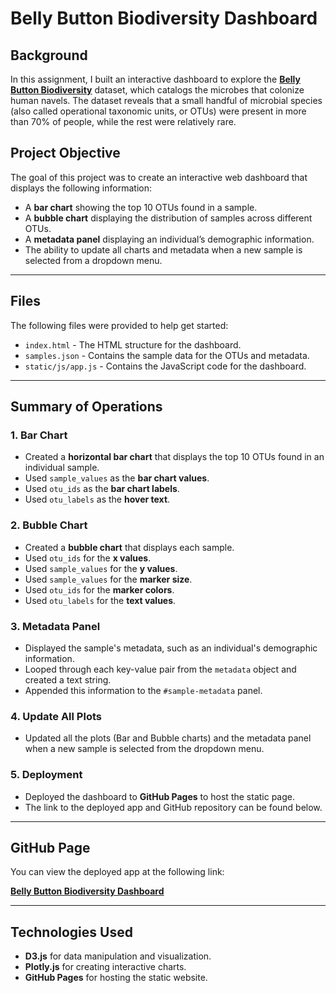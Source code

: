 # Belly Button Biodiversity Dashboard

## Background
In this assignment, I built an interactive dashboard to explore the <a href="https://robdunnlab.com/projects/belly-button-biodiversity/" target="_blank"><strong>Belly Button Biodiversity</strong></a> dataset, which catalogs the microbes that colonize human navels. The dataset reveals that a small handful of microbial species (also called operational taxonomic units, or OTUs) were present in more than 70% of people, while the rest were relatively rare.

## Project Objective
The goal of this project was to create an interactive web dashboard that displays the following information:
- A **bar chart** showing the top 10 OTUs found in a sample.
- A **bubble chart** displaying the distribution of samples across different OTUs.
- A **metadata panel** displaying an individual’s demographic information.
- The ability to update all charts and metadata when a new sample is selected from a dropdown menu.

---

## Files

The following files were provided to help get started:

- `index.html` - The HTML structure for the dashboard.
- `samples.json` - Contains the sample data for the OTUs and metadata.
- `static/js/app.js` - Contains the JavaScript code for the dashboard.

---

## Summary of Operations

### 1. **Bar Chart**
- Created a **horizontal bar chart** that displays the top 10 OTUs found in an individual sample.
- Used `sample_values` as the **bar chart values**.
- Used `otu_ids` as the **bar chart labels**.
- Used `otu_labels` as the **hover text**.

### 2. **Bubble Chart**
- Created a **bubble chart** that displays each sample.
- Used `otu_ids` for the **x values**.
- Used `sample_values` for the **y values**.
- Used `sample_values` for the **marker size**.
- Used `otu_ids` for the **marker colors**.
- Used `otu_labels` for the **text values**.

### 3. **Metadata Panel**
- Displayed the sample's metadata, such as an individual's demographic information.
- Looped through each key-value pair from the `metadata` object and created a text string.
- Appended this information to the `#sample-metadata` panel.

### 4. **Update All Plots**
- Updated all the plots (Bar and Bubble charts) and the metadata panel when a new sample is selected from the dropdown menu.

### 5. **Deployment**
- Deployed the dashboard to **GitHub Pages** to host the static page.
- The link to the deployed app and GitHub repository can be found below.

---

## GitHub Page

You can view the deployed app at the following link:

[**Belly Button Biodiversity Dashboard**](https://danomearawd.github.io/belly-button-challenge/)

---

## Technologies Used
- **D3.js** for data manipulation and visualization.
- **Plotly.js** for creating interactive charts.
- **GitHub Pages** for hosting the static website.

